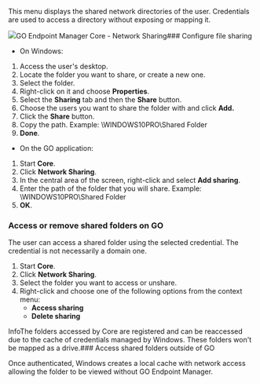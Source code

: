 This menu displays the shared network directories of the user. Credentials are used to access a directory without exposing or mapping it.

![](https://cdn.document360.io/5a1d58df-64ce-42a2-8b23-688477d32f33/Images/Documentation/image-1674569344455.png)GO Endpoint Manager Core \- Network Sharing### Configure file sharing

* On Windows:
1. Access the user's desktop.
2. Locate the folder you want to share, or create a new one.
3. Select the folder.
4. Right\-click on it and choose **Properties**.
5. Select the **Sharing** tab and then the **Share** button.
6. Choose the users you want to share the folder with and click **Add.**
7. Click the **Share** button.
8. Copy the path. Example: \\WINDOWS10PRO\\Shared Folder
9. **Done**.
* On the GO application:
1. Start **Core**.
2. Click **Network Sharing**.
3. In the central area of the screen, right\-click and select **Add sharing**.
4. Enter the path of the folder that you will share. Example: \\WINDOWS10PRO\\Shared Folder
5. **OK**.
### Access or remove shared folders on GO

The user can access a shared folder using the selected credential. The credential is not necessarily a domain one.

1. Start **Core**.
2. Click **Network Sharing**.
3. Select the folder you want to access or unshare.
4. Right\-click and choose one of the following options from the context menu:
	* **Access sharing**
	* **Delete sharing**

InfoThe folders accessed by Core are registered and can be reaccessed due to the cache of credentials managed by Windows. These folders won't be mapped as a drive.### Access shared folders outside of GO

Once authenticated, Windows creates a local cache with network access allowing the folder to be viewed without GO Endpoint Manager.


